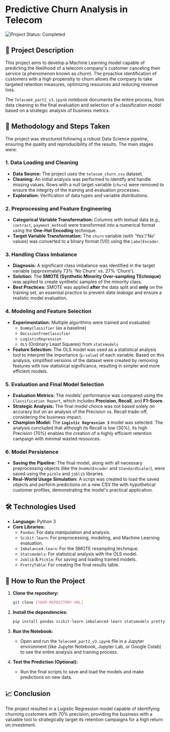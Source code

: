 # Predictive Churn Analysis in Telecom

![Project Status: Completed](https://img.shields.io/badge/status-completed-brightgreen)

## 📄 Project Description

This project aims to develop a Machine Learning model capable of predicting the likelihood of a telecom company's customer canceling their service (a phenomenon known as *churn*). The proactive identification of customers with a high propensity to churn allows the company to take targeted retention measures, optimizing resources and reducing revenue loss.

The `TelecomX_part2_v3.ipynb` notebook documents the entire process, from data cleaning to the final evaluation and selection of a classification model based on a strategic analysis of business metrics.

## 🚀 Methodology and Steps Taken

The project was structured following a robust Data Science pipeline, ensuring the quality and reproducibility of the results. The main stages were:

### 1. Data Loading and Cleaning
- **Data Source:** The project uses the `telecom_churn.csv` dataset.
- **Cleaning:** An initial analysis was performed to identify and handle missing values. Rows with a null target variable (`churn`) were removed to ensure the integrity of the training and evaluation processes.
- **Exploration:** Verification of data types and variable distributions.

### 2. Preprocessing and Feature Engineering
- **Categorical Variable Transformation:** Columns with textual data (e.g., `contract`, `payment_method`) were transformed into a numerical format using the **One-Hot Encoding** technique.
- **Target Variable Transformation:** The `churn` variable (with 'Yes'/'No' values) was converted to a binary format (1/0) using the `LabelEncoder`.

### 3. Handling Class Imbalance
- **Diagnosis:** A significant class imbalance was identified in the target variable (approximately 73% 'No Churn' vs. 27% 'Churn').
- **Solution:** The **SMOTE (Synthetic Minority Over-sampling TEchnique)** was applied to create synthetic samples of the minority class.
- **Best Practices:** SMOTE was applied **after** the data split and **only** on the training set, an essential practice to prevent *data leakage* and ensure a realistic model evaluation.

### 4. Modeling and Feature Selection
- **Experimentation:** Multiple algorithms were trained and evaluated:
    - `DummyClassifier` (as a baseline)
    - `DecisionTreeClassifier`
    - `LogisticRegression`
    - `OLS` (Ordinary Least Squares) from `statsmodels`
- **Feature Selection:** The OLS model was used as a statistical analysis tool to interpret the importance (`p-value`) of each variable. Based on this analysis, simplified versions of the dataset were created by removing features with low statistical significance, resulting in simpler and more efficient models.

### 5. Evaluation and Final Model Selection
- **Evaluation Metrics:** The models' performance was compared using the `Classification Report`, which includes **Precision**, **Recall**, and **F1-Score**.
- **Strategic Analysis:** The final model choice was not based solely on accuracy but on an analysis of the Precision vs. Recall trade-off, considering the business impact.
- **Champion Model:** The **`Logistic Regression 3`** model was selected. The analysis concluded that although its Recall is low (30%), its high Precision (70%) enables the creation of a highly efficient retention campaign with minimal wasted resources.

### 6. Model Persistence
- **Saving the Pipeline:** The final model, along with all necessary preprocessing objects (like the `OneHotEncoder` and `StandardScaler`), were saved using the `pickle` and `joblib` libraries.
- **Real-World Usage Simulation:** A script was created to load the saved objects and perform predictions on a new CSV file with hypothetical customer profiles, demonstrating the model's practical application.

## 🛠️ Technologies Used
- **Language:** Python 3
- **Core Libraries:**
    - `Pandas`: For data manipulation and analysis.
    - `Scikit-learn`: For preprocessing, modeling, and Machine Learning evaluation.
    - `Imbalanced-learn`: For the SMOTE resampling technique.
    - `Statsmodels`: For statistical analysis with the OLS model.
    - `Joblib` & `Pickle`: For saving and loading trained models.
    - `PrettyTable`: For creating the final results table.

## 🚀 How to Run the Project

1. **Clone the repository:**
   ```bash
   git clone [YOUR-REPOSITORY-URL]
   ```
2. **Install the dependencies:**
   ```bash
   pip install pandas scikit-learn imbalanced-learn statsmodels prettytable
   ```
3. **Run the Notebook:**
   - Open and run the `TelecomX_part2_v3.ipynb` file in a Jupyter environment (like Jupyter Notebook, Jupyter Lab, or Google Colab) to see the entire analysis and training process.

4. **Test the Prediction (Optional):**
   - Run the final scripts to save and load the models and make predictions on new data.

## 📈 Conclusion

The project resulted in a Logistic Regression model capable of identifying churning customers with 70% precision, providing the business with a valuable tool to strategically target its retention campaigns for a high return on investment.

